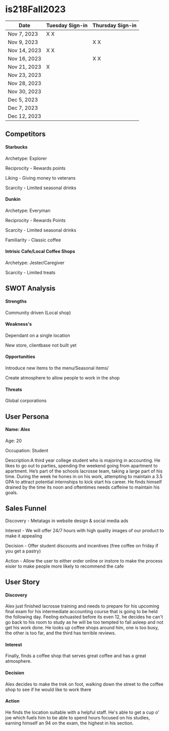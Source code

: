 # is218Fall2023
| Date       | Tuesday Sign-in | Thursday Sign-in |
|------------|-----------------|------------------|
| Nov 7, 2023|    X       X    |                 |
| Nov 9, 2023|                 |     X      X       |
| Nov 14, 2023|   X      X       |                  |
| Nov 16, 2023|                |     X     X      |
| Nov 21, 2023|   X             |                  |
| Nov 23, 2023|                |                  |
| Nov 28, 2023|                |                  |
| Nov 30, 2023|                |                  |
| Dec 5, 2023 |                |                  |
| Dec 7, 2023 |                |                  |
| Dec 12, 2023|                |                  |


<h2>Competitors</h2>
<h4>Starbucks</h4>
<p>Archetype: Explorer</p>
<p>Reciprocity - Rewards points</p>
<p>Liking - Giving money to veterans</p>
<p>Scarcity - Limited seasonal drinks</p>

<h4>Dunkin</h4>
<p>Archetype: Everyman</p>
<p>Reciprocity - Rewards Points</p>
<p>Scarcity - Limited seasonal drinks</p>
<p>Familiarity - Classic coffee</p>

<h4>Intrisic Cafe/Local Coffee Shops</h4>
<p>Archetype: Jester/Caregiver</p>
<p>Scarcity - Limited treats</p>

<h2>SWOT Analysis</h2>
<h4>Strengths</h4>
<p>Community driven (Local shop)</p>
<h4>Weakness's</h4>
<p>Dependant on a single location</p>
<p>New store, clientbase not built yet</p>
<h4>Opportunities</h4>
<p>Introduce new items to the menu/Seasonal items/</p>
<p>Create atmosphere to allow people to work in the shop</p>
<h4>Threats</h4>
<p>Global corporations</p>


<h2>User Persona</h2>
<h4>Name: Alex</h4>
<p>Age: 20</p>
<p>Occupation: Student</p>
<p>Description:A third year college student who is majoring in accounting. He likes to go out to parties, spending the weekend going from apartment to apartment. He’s part of the schools lacrosse team, taking a large part of his time. During the week he hones in on his work, attempting to maintain a 3.5 GPA to attract potential internships to kick start his career. He finds himself drained by the time its noon and oftentimes needs caffeine to maintain his goals.</p>


<h2>Sales Funnel</h2>
<p>Discovery - Metatags in website design & social media ads</p>
<p>Interest - We will offer 24/7 hours with high quality images of our product to make it appealing</p>
<p>Decision - Offer student discounts and incentives (free coffee on friday if you get a pastry)</p>
<p>Action - Allow the user to either order online or instore to make the process eisier to make people more likely to recommend the cafe</p>

<h2>User Story</h2>
<h4>Discovery</h4>
<p>Alex just finished lacrosse training and needs to prepare for his upcoming final exam for his intermediate accounting course that is going to be held the following day. Feeling exhuasted before its even 12, he decides he can't go back to his room to study as he will be too tempted to fall asleep and not get his work done. He looks up coffee shops around him, one is too busy, the other is too far, and the third has terrible reviews. </p>
<h4>Interest</h4>
<p>Finally, finds a coffee shop that serves great coffee and has a great atmosphere.</p>
<h4>Decision</h4>
<p>Alex decides to make the trek on foot, walking down the street to the coffee shop to see if he would like to work there</p>
<h4>Action</h4>
<p>He finds the location suitable with a helpful staff. He's able to get a cup o' joe which fuels him to be able to spend hours focused on his studies, earning himself an 94 on the exam, the highest in his section.</p>
